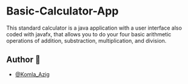 # Basic-Calculator-App
This standard calculator is a java application with a user interface also coded with javafx, that allows you to do your four basic arithmetic operations of addition, substraction, multiplication, and division.

## Author 👋

- [@Komla_Azig](https://github.com/Lucdelome)

